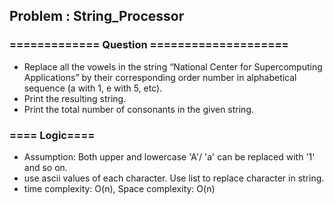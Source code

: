 ## Problem : String_Processor
### ============= Question ====================
 - Replace all the vowels in the string “National Center for Supercomputing Applications” by their corresponding order number in alphabetical sequence (a with 1, e with 5, etc).
 - Print the resulting string.
 - Print the total number of consonants in the given string.

### ==== Logic====
- Assumption: Both upper and lowercase 'A'/ 'a' can be replaced with '1' and so on.
- use ascii values of each character. Use list to replace character in string.
- time complexity: O(n), Space complexity: O(n)
